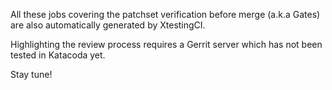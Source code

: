 All these jobs covering the patchset verification before merge
(a.k.a Gates) are also automatically generated by XtestingCI.

Highlighting the review process requires a Gerrit server which has not been
tested in Katacoda yet.

Stay tune!
